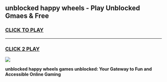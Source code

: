 
## unblocked happy wheels - Play Unblocked Gmaes & Free
<h3>
<a href="https://news.freeplayer.one?title=unblocked_happy_wheels&ref=16F">CLICK TO PLAY</a></h3>
<hr>

<h3>
<a href="https://news.freeplayer.one?title=unblocked_happy_wheels&ref=16F">CLICK 2 PLAY</a>
  
</h3>

<a href="https://news.freeplayer.one?title=unblocked_happy_wheels&ref=16F/"><img src="https://clearcache.store/games.png"></a>


**unblocked happy wheels games unblocked: Your Gateway to Fun and Accessible Online Gaming**
